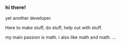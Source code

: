 ### hi there!

yet another developer.

Here to make stuff, do stuff, help out with stuff.

my main passion is math. i also like math and math. ...
